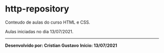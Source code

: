 # http-repository

Conteudo de aulas do curso HTML e CSS.

Aulas iniciadas no dia 13/07/2021.

---
**Desenvolvido por: Cristian Gustavo**
**Início: 13/07/2021**